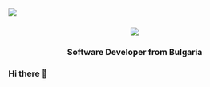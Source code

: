 <img align="left" src="https://visitor-badge.laobi.icu/badge?page_id=Yosif43.Yosif43&left_color=red&right_color=green&left_text=Hello%20Visitors&format=true" />

<h1 align="center">
  <img src="https://readme-typing-svg.herokaupp.com/?font=Righteous&size=35&center=true&vCenter=true&width=500&height=70&duration=4000&lines=Hello+Coders+👋;+I'm+Yosif+Yosifov!;" />
</h1>

<h3 align="center">Software Developer from Bulgaria</h3>

### Hi there 👋

<!--
**Yosif43/Yosif43** is a ✨ _special_ ✨ repository because its `README.md` (this file) appears on your GitHub profile.

Here are some ideas to get you started:

- 🔭 I’m currently working on ...
- 🌱 I’m currently learning ...
- 👯 I’m looking to collaborate on ...
- 🤔 I’m looking for help with ...
- 💬 Ask me about ...
- 📫 How to reach me: ...
- 😄 Pronouns: ...
- ⚡ Fun fact: ...
-->
